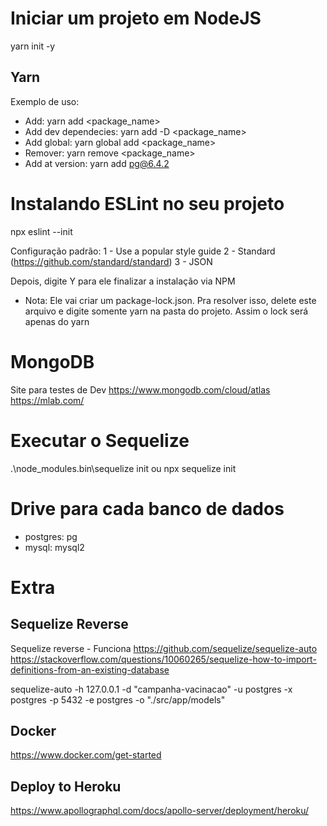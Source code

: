 # Iniciar um projeto em NodeJS

yarn init -y

## Yarn

Exemplo de uso:

- Add: yarn add <package_name>
- Add dev dependecies: yarn add -D <package_name>
- Add global: yarn global add <package_name>
- Remover: yarn remove <package_name>
- Add at version: yarn add pg@6.4.2

# Instalando ESLint no seu projeto

npx eslint --init

Configuração padrão:
1 - Use a popular style guide
2 - Standard (https://github.com/standard/standard)
3 - JSON

Depois, digite Y para ele finalizar a instalação via NPM

- Nota: Ele vai criar um package-lock.json. Pra resolver isso, delete este arquivo e digite somente yarn na pasta do projeto. Assim o lock será apenas do yarn

# MongoDB

Site para testes de Dev
https://www.mongodb.com/cloud/atlas
https://mlab.com/

# Executar o Sequelize

.\node_modules\.bin\sequelize init
ou
npx sequelize init

# Drive para cada banco de dados

- postgres: pg
- mysql: mysql2

# Extra

## Sequelize Reverse

Sequelize reverse - Funciona
https://github.com/sequelize/sequelize-auto
https://stackoverflow.com/questions/10060265/sequelize-how-to-import-definitions-from-an-existing-database

sequelize-auto -h 127.0.0.1 -d "campanha-vacinacao" -u postgres -x postgres -p 5432 -e postgres -o "./src/app/models"

## Docker

https://www.docker.com/get-started

## Deploy to Heroku

https://www.apollographql.com/docs/apollo-server/deployment/heroku/
